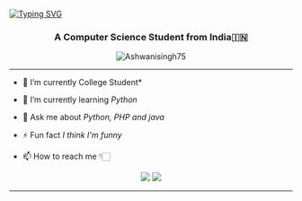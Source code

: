 [![Typing SVG](https://readme-typing-svg.herokuapp.com?font=Fira+Code&pause=1000&color=F70E33&random=false&width=435&lines=Hi+There+%F0%9F%91%8B+I'm+Ashwani+Singh)](https://git.io/typing-svg)
<h3 align="center">A Computer Science Student from India🇮🇳</h3>
<p align="center"> 
 <img src="https://komarev.com/ghpvc/?username=Ashwanisingh75&label=Profile%20views&color=0e75b6&style=flat" alt="Ashwanisingh75" /> 

</p>

<hr>

- 🔭 I’m currently College Student*<br>

- 🌱 I’m currently learning *Python*<br>

- 💬 Ask me about *Python, PHP and java*<br>
- ⚡ Fun fact *I think I'm funny*<br>
- 📫 How to reach me 👇🏻
<!-- social handles -->
<div align="center"> 
      <!-- gmail -->
      <a href = "mailto:ashwanisingh6187@gmail.com"><img src="https://img.shields.io/badge/-Gmail-%23333?style=for-the-badge&logo=gmail&logoColor=white" target="_blank"></a>
      <!-- linkedin -->
      <a href="https://www.linkedin.com/in/ashwani-singh-aa35962a8/"target="_blank"><img src="https://img.shields.io/badge/-LinkedIn-%230077B5?style=for-the-badge&logo=linkedin&logoColor=white" target="_blank"></a> 
    
  </div>

<hr>


